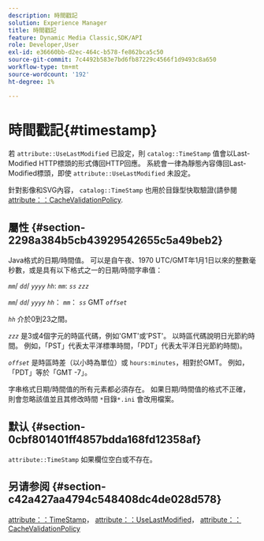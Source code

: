 ```yaml
---
description: 時間戳記
solution: Experience Manager
title: 時間戳記
feature: Dynamic Media Classic,SDK/API
role: Developer,User
exl-id: e36660bb-d2ec-464c-b578-fe862bca5c50
source-git-commit: 7c4492b583e7bd6fb87229c4566f1d9493c8a650
workflow-type: tm+mt
source-wordcount: '192'
ht-degree: 1%

---
```


# 時間戳記{#timestamp}

若 `attribute::UseLastModified` 已設定，則 `catalog::TimeStamp` 值會以Last-Modified HTTP標頭的形式傳回HTTP回應。 系統會一律為靜態內容傳回Last-Modified標頭，即使 `attribute::UseLastModified` 未設定。

針對影像和SVG內容， `catalog::TimeStamp` 也用於目錄型快取驗證(請參閱 [attribute：：CacheValidationPolicy](/help/aem-is-ir-api/is-api/image-catalog/image-serving-api-ref/c-image-catalog-reference/c-attributes-reference/r-cachevalidationpolicy.md).

## 屬性 {#section-2298a384b5cb43929542655c5a49beb2}

Java格式的日期/時間值。 可以是自午夜、1970 UTC/GMT年1月1日以來的整數毫秒數，或是具有以下格式之一的日期/時間字串值：

*`mm`*/ *`dd`*/ *`yyyy`* *`hh`*: *`mm`*: *`ss`* *`zzz`*

*`mm`*/ *`dd`*/ *`yyyy`* *`hh`*： *`mm`*： *`ss`* GMT *`offset`*

*`hh`* 介於0到23之間。

*`zzz`* 是3或4個字元的時區代碼，例如&#39;GMT&#39;或&#39;PST&#39;。 以時區代碼說明日光節約時間。 例如，「PST」代表太平洋標準時間，「PDT」代表太平洋日光節約時間)。

*`offset`* 是時區時差（以小時為單位）或 `hours:minutes`，相對於GMT。 例如，「PDT」等於「GMT -7」。

字串格式日期/時間值的所有元素都必須存在。 如果日期/時間值的格式不正確，則會忽略該值並且其修改時間 `*`目錄`*.ini` 會改用檔案。

## 默认 {#section-0cbf801401ff4857bdda168fd12358af}

`attribute::TimeStamp` 如果欄位空白或不存在。

## 另请参阅 {#section-c42a427aa4794c548408dc4de028d578}

[attribute：：TimeStamp](../../../../../../is-api/image-catalog/image-serving-api-ref/c-image-catalog-reference/c-attributes-reference/r-timestamp.md#reference-4213c599a64942ee8cb9d80696b08296)， [attribute：：UseLastModified](../../../../../../is-api/image-catalog/image-serving-api-ref/c-image-catalog-reference/c-attributes-reference/r-uselastmodified.md#reference-73ecc421e6864a38aec5a4775f06b8e8)， [attribute：：CacheValidationPolicy](../../../../../../is-api/image-catalog/image-serving-api-ref/c-image-catalog-reference/c-attributes-reference/r-cachevalidationpolicy.md#reference-e55e52fd749041718a9af69fa2027b57)
